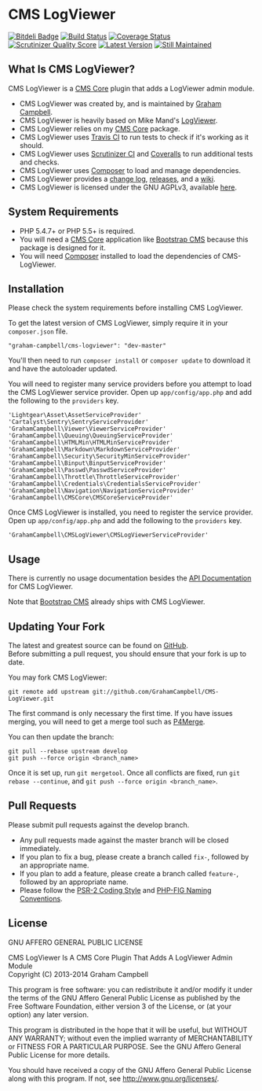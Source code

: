CMS LogViewer
=============


[![Bitdeli Badge](https://d2weczhvl823v0.cloudfront.net/GrahamCampbell/CMS-LogViewer/trend.png)](https://bitdeli.com/free "Bitdeli Badge")
[![Build Status](https://travis-ci.org/GrahamCampbell/CMS-LogViewer.png?branch=develop)](https://travis-ci.org/GrahamCampbell/CMS-LogViewer)
[![Coverage Status](https://coveralls.io/repos/GrahamCampbell/CMS-LogViewer/badge.png?branch=develop)](https://coveralls.io/r/GrahamCampbell/CMS-LogViewer)
[![Scrutinizer Quality Score](https://scrutinizer-ci.com/g/GrahamCampbell/CMS-LogViewer/badges/quality-score.png?s=30a629f55a95e3e0b0d146b242d0e80662abb298)](https://scrutinizer-ci.com/g/GrahamCampbell/CMS-LogViewer)
[![Latest Version](https://poser.pugx.org/graham-campbell/cms-logviewer/v/stable.png)](https://packagist.org/packages/graham-campbell/cms-logviewer)
[![Still Maintained](http://stillmaintained.com/GrahamCampbell/CMS-LogViewer.png)](http://stillmaintained.com/GrahamCampbell/CMS-LogViewer)


## What Is CMS LogViewer?

CMS LogViewer is a [CMS Core](https://github.com/GrahamCampbell/CMS-Core) plugin that adds a LogViewer admin module.  

* CMS LogViewer was created by, and is maintained by [Graham Campbell](https://github.com/GrahamCampbell).  
* CMS LogViewer is heavily based on Mike Mand's [LogViewer](https://github.com/mikemand/logviewer).  
* CMS LogViewer relies on my [CMS Core](https://github.com/GrahamCampbell/CMS-Core) package.  
* CMS LogViewer uses [Travis CI](https://travis-ci.org/GrahamCampbell/CMS-LogViewer) to run tests to check if it's working as it should.  
* CMS LogViewer uses [Scrutinizer CI](https://scrutinizer-ci.com/g/GrahamCampbell/CMS-LogViewer) and [Coveralls](https://coveralls.io/r/GrahamCampbell/CMS-LogViewer) to run additional tests and checks.  
* CMS LogViewer uses [Composer](https://getcomposer.org) to load and manage dependencies.  
* CMS LogViewer provides a [change log](https://github.com/GrahamCampbell/CMS-LogViewer/blob/develop/CHANGELOG.md), [releases](https://github.com/GrahamCampbell/CMS-LogViewer/releases), and a [wiki](https://github.com/GrahamCampbell/CMS-LogViewer/wiki).  
* CMS LogViewer is licensed under the GNU AGPLv3, available [here](https://github.com/GrahamCampbell/CMS-LogViewer/blob/develop/LICENSE.md).  


## System Requirements

* PHP 5.4.7+ or PHP 5.5+ is required.  
* You will need a [CMS Core](https://github.com/GrahamCampbell/CMS-Core) application like [Bootstrap CMS](https://github.com/GrahamCampbell/Bootstrap-CMS) because this package is designed for it.  
* You will need [Composer](https://getcomposer.org) installed to load the dependencies of CMS-LogViewer.  


## Installation

Please check the system requirements before installing CMS LogViewer.  

To get the latest version of CMS LogViewer, simply require it in your `composer.json` file.  

`"graham-campbell/cms-logviewer": "dev-master"`  

You'll then need to run `composer install` or `composer update` to download it and have the autoloader updated.  

You will need to register many service providers before you attempt to load the CMS LogViewer service provider. Open up `app/config/app.php` and add the following to the `providers` key.  

`'Lightgear\Asset\AssetServiceProvider'`  
`'Cartalyst\Sentry\SentryServiceProvider'`  
`'GrahamCampbell\Viewer\ViewerServiceProvider'`  
`'GrahamCampbell\Queuing\QueuingServiceProvider'`  
`'GrahamCampbell\HTMLMin\HTMLMinServiceProvider'`  
`'GrahamCampbell\Markdown\MarkdownServiceProvider'`  
`'GrahamCampbell\Security\SecurityMinServiceProvider'`  
`'GrahamCampbell\Binput\BinputServiceProvider'`  
`'GrahamCampbell\Passwd\PasswdServiceProvider'`  
`'GrahamCampbell\Throttle\ThrottleServiceProvider'`  
`'GrahamCampbell\Credentials\CredentialsServiceProvider'`  
`'GrahamCampbell\Navigation\NavigationServiceProvider'`  
`'GrahamCampbell\CMSCore\CMSCoreServiceProvider'`  

Once CMS LogViewer is installed, you need to register the service provider. Open up `app/config/app.php` and add the following to the `providers` key.  

`'GrahamCampbell\CMSLogViewer\CMSLogViewerServiceProvider'`  


## Usage

There is currently no usage documentation besides the [API Documentation](http://grahamcampbell.github.io/CMS-LogViewer) for CMS LogViewer.  

Note that [Bootstrap CMS](https://github.com/GrahamCampbell/Bootstrap-CMS) already ships with CMS LogViewer.  


## Updating Your Fork

The latest and greatest source can be found on [GitHub](https://github.com/GrahamCampbell/CMS-LogViewer).  
Before submitting a pull request, you should ensure that your fork is up to date.  

You may fork CMS LogViewer:  

    git remote add upstream git://github.com/GrahamCampbell/CMS-LogViewer.git

The first command is only necessary the first time. If you have issues merging, you will need to get a merge tool such as [P4Merge](http://perforce.com/product/components/perforce_visual_merge_and_diff_tools).  

You can then update the branch:  

    git pull --rebase upstream develop
    git push --force origin <branch_name>

Once it is set up, run `git mergetool`. Once all conflicts are fixed, run `git rebase --continue`, and `git push --force origin <branch_name>`.  


## Pull Requests

Please submit pull requests against the develop branch.  

* Any pull requests made against the master branch will be closed immediately.  
* If you plan to fix a bug, please create a branch called `fix-`, followed by an appropriate name.  
* If you plan to add a feature, please create a branch called `feature-`, followed by an appropriate name.  
* Please follow the [PSR-2 Coding Style](https://github.com/php-fig/fig-standards/blob/master/accepted/PSR-2-coding-style-guide.md) and [PHP-FIG Naming Conventions](https://github.com/php-fig/fig-standards/blob/master/bylaws/002-psr-naming-conventions.md).  


## License

GNU AFFERO GENERAL PUBLIC LICENSE  

CMS LogViewer Is A CMS Core Plugin That Adds A LogViewer Admin Module  
Copyright (C) 2013-2014  Graham Campbell  

This program is free software: you can redistribute it and/or modify
it under the terms of the GNU Affero General Public License as published by
the Free Software Foundation, either version 3 of the License, or
(at your option) any later version.  

This program is distributed in the hope that it will be useful,
but WITHOUT ANY WARRANTY; without even the implied warranty of
MERCHANTABILITY or FITNESS FOR A PARTICULAR PURPOSE.  See the
GNU Affero General Public License for more details.  

You should have received a copy of the GNU Affero General Public License
along with this program.  If not, see <http://www.gnu.org/licenses/>.  
